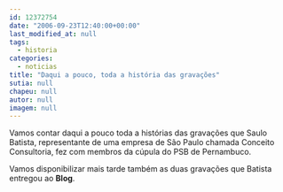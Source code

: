 ```yaml
---
id: 12372754
date: "2006-09-23T12:40:00+00:00"
last_modified_at: null
tags:
  - historia
categories:
  - noticias
title: "Daqui a pouco, toda a história das gravações"
sutia: null
chapeu: null
autor: null
imagem: null
---
```

<p><P>Vamos contar daqui a pouco toda a histórias das gravações que Saulo Batista, representante de uma empresa de São Paulo chamada Conceito Consultoria, fez com membros da cúpula do PSB de Pernambuco.</P></p>
<p><P>Vamos disponibilizar mais tarde também as duas gravações que Batista entregou ao <STRONG>Blog</STRONG>.</P> </p>
